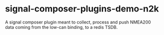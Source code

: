 # signal-composer-plugins-demo-n2k

A signal composer plugin meant to collect, process and push NMEA200 data coming from the low-can binding, to a redis TSDB.
